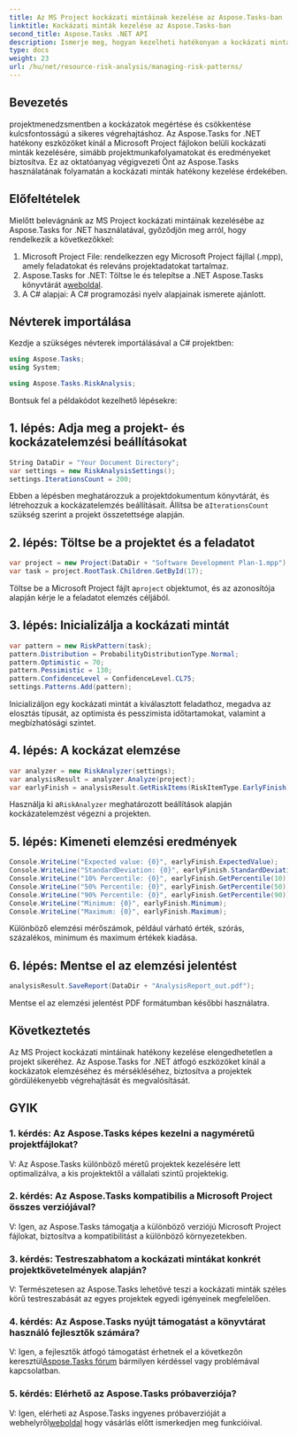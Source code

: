 ```yaml
---
title: Az MS Project kockázati mintáinak kezelése az Aspose.Tasks-ban
linktitle: Kockázati minták kezelése az Aspose.Tasks-ban
second_title: Aspose.Tasks .NET API
description: Ismerje meg, hogyan kezelheti hatékonyan a kockázati mintákat a Microsoft Project fájlokban az Aspose.Tasks for .NET segítségével. Javítsa a projektek eredményeit hatékony kockázatelemző eszközökkel.
type: docs
weight: 23
url: /hu/net/resource-risk-analysis/managing-risk-patterns/
---
```

## Bevezetés
projektmenedzsmentben a kockázatok megértése és csökkentése kulcsfontosságú a sikeres végrehajtáshoz. Az Aspose.Tasks for .NET hatékony eszközöket kínál a Microsoft Project fájlokon belüli kockázati minták kezelésére, simább projektmunkafolyamatokat és eredményeket biztosítva. Ez az oktatóanyag végigvezeti Önt az Aspose.Tasks használatának folyamatán a kockázati minták hatékony kezelése érdekében.

## Előfeltételek

Mielőtt belevágnánk az MS Project kockázati mintáinak kezelésébe az Aspose.Tasks for .NET használatával, győződjön meg arról, hogy rendelkezik a következőkkel:

1. Microsoft Project File: rendelkezzen egy Microsoft Project fájllal (.mpp), amely feladatokat és releváns projektadatokat tartalmaz.
2.  Aspose.Tasks for .NET: Töltse le és telepítse a .NET Aspose.Tasks könyvtárát a[weboldal](https://releases.aspose.com/tasks/net/).
3. A C# alapjai: A C# programozási nyelv alapjainak ismerete ajánlott.

## Névterek importálása

Kezdje a szükséges névterek importálásával a C# projektben:

```csharp
using Aspose.Tasks;
using System;

using Aspose.Tasks.RiskAnalysis;
```

Bontsuk fel a példakódot kezelhető lépésekre:

## 1. lépés: Adja meg a projekt- és kockázatelemzési beállításokat

```csharp
String DataDir = "Your Document Directory";
var settings = new RiskAnalysisSettings();
settings.IterationsCount = 200;
```

Ebben a lépésben meghatározzuk a projektdokumentum könyvtárát, és létrehozzuk a kockázatelemzés beállításait. Állítsa be a`IterationsCount` szükség szerint a projekt összetettsége alapján.

## 2. lépés: Töltse be a projektet és a feladatot

```csharp
var project = new Project(DataDir + "Software Development Plan-1.mpp");
var task = project.RootTask.Children.GetById(17);
```

 Töltse be a Microsoft Project fájlt a`project` objektumot, és az azonosítója alapján kérje le a feladatot elemzés céljából.

## 3. lépés: Inicializálja a kockázati mintát

```csharp
var pattern = new RiskPattern(task);
pattern.Distribution = ProbabilityDistributionType.Normal;
pattern.Optimistic = 70;
pattern.Pessimistic = 130;
pattern.ConfidenceLevel = ConfidenceLevel.CL75;
settings.Patterns.Add(pattern);
```

Inicializáljon egy kockázati mintát a kiválasztott feladathoz, megadva az elosztás típusát, az optimista és pesszimista időtartamokat, valamint a megbízhatósági szintet.

## 4. lépés: A kockázat elemzése

```csharp
var analyzer = new RiskAnalyzer(settings);
var analysisResult = analyzer.Analyze(project);
var earlyFinish = analysisResult.GetRiskItems(RiskItemType.EarlyFinish).Get(project.RootTask);
```

 Használja ki a`RiskAnalyzer` meghatározott beállítások alapján kockázatelemzést végezni a projekten.

## 5. lépés: Kimeneti elemzési eredmények

```csharp
Console.WriteLine("Expected value: {0}", earlyFinish.ExpectedValue);
Console.WriteLine("StandardDeviation: {0}", earlyFinish.StandardDeviation);
Console.WriteLine("10% Percentile: {0}", earlyFinish.GetPercentile(10));
Console.WriteLine("50% Percentile: {0}", earlyFinish.GetPercentile(50));
Console.WriteLine("90% Percentile: {0}", earlyFinish.GetPercentile(90));
Console.WriteLine("Minimum: {0}", earlyFinish.Minimum);
Console.WriteLine("Maximum: {0}", earlyFinish.Maximum);
```

Különböző elemzési mérőszámok, például várható érték, szórás, százalékos, minimum és maximum értékek kiadása.

## 6. lépés: Mentse el az elemzési jelentést

```csharp
analysisResult.SaveReport(DataDir + "AnalysisReport_out.pdf");
```

Mentse el az elemzési jelentést PDF formátumban későbbi használatra.

## Következtetés

Az MS Project kockázati mintáinak hatékony kezelése elengedhetetlen a projekt sikeréhez. Az Aspose.Tasks for .NET átfogó eszközöket kínál a kockázatok elemzéséhez és mérsékléséhez, biztosítva a projektek gördülékenyebb végrehajtását és megvalósítását.

## GYIK

### 1. kérdés: Az Aspose.Tasks képes kezelni a nagyméretű projektfájlokat?

V: Az Aspose.Tasks különböző méretű projektek kezelésére lett optimalizálva, a kis projektektől a vállalati szintű projektekig.

### 2. kérdés: Az Aspose.Tasks kompatibilis a Microsoft Project összes verziójával?

V: Igen, az Aspose.Tasks támogatja a különböző verziójú Microsoft Project fájlokat, biztosítva a kompatibilitást a különböző környezetekben.

### 3. kérdés: Testreszabhatom a kockázati mintákat konkrét projektkövetelmények alapján?

V: Természetesen az Aspose.Tasks lehetővé teszi a kockázati minták széles körű testreszabását az egyes projektek egyedi igényeinek megfelelően.

### 4. kérdés: Az Aspose.Tasks nyújt támogatást a könyvtárat használó fejlesztők számára?

 V: Igen, a fejlesztők átfogó támogatást érhetnek el a következőn keresztül[Aspose.Tasks fórum](https://forum.aspose.com/c/tasks/15) bármilyen kérdéssel vagy problémával kapcsolatban.

### 5. kérdés: Elérhető az Aspose.Tasks próbaverziója?

 V: Igen, elérheti az Aspose.Tasks ingyenes próbaverzióját a webhelyről[weboldal](https://releases.aspose.com/) hogy vásárlás előtt ismerkedjen meg funkcióival.